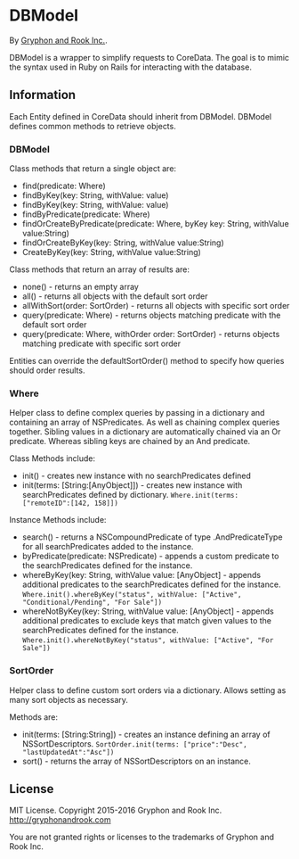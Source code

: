 # DBModel

By [Gryphon and Rook Inc.](http://gryphonandrook.com/).

DBModel is a wrapper to simplify requests to CoreData. The goal is to mimic the syntax used in Ruby on Rails for interacting with the database. 

## Information

Each Entity defined in CoreData should inherit from DBModel. DBModel defines common methods to retrieve objects.

### DBModel

Class methods that return a single object are:
* find(predicate: Where)
* findByKey(key: String, withValue: value)
* findByKey(key: String, withValue: value)
* findByPredicate(predicate: Where)
* findOrCreateByPredicate(predicate: Where, byKey key: String, withValue value:String)
* findOrCreateByKey(key: String, withValue value:String)
* CreateByKey(key: String, withValue value:String)

Class methods that return an array of results are:
* none() - returns an empty array
* all() - returns all objects with the default sort order
* allWithSort(order: SortOrder) - returns all objects with specific sort order
* query(predicate: Where) - returns objects matching predicate with the default sort order
* query(predicate: Where, withOrder order: SortOrder) - returns objects matching predicate with specific sort order

Entities can override the defaultSortOrder() method to specify how queries should order results.

### Where

Helper class to define complex queries by passing in a dictionary and containing an array of NSPredicates. As well as chaining complex queries together. Sibling values in a dictionary are automatically chained via an Or predicate. Whereas sibling keys are chained by an And predicate.

Class Methods include:
* init() - creates new instance with no searchPredicates defined
* init(terms: [String:[AnyObject]]) - creates new instance with searchPredicates defined by dictionary.
        `Where.init(terms: ["remoteID":[142, 158]])`

Instance Methods include:
* search() - returns a NSCompoundPredicate of type .AndPredicateType for all searchPredicates added to the instance.
* byPredicate(predicate: NSPredicate) - appends a custom predicate to the searchPredicates defined for the instance.
* whereByKey(key: String, withValue value: [AnyObject] - appends additional predicates to the searchPredicates defined for the instance.
        `Where.init().whereByKey("status", withValue: ["Active", "Conditional/Pending", "For Sale"])`
* whereNotByKey(key: String, withValue value: [AnyObject] - appends additional predicates to exclude keys that match given values to the searchPredicates defined for the instance.
        `Where.init().whereNotByKey("status", withValue: ["Active", "For Sale"])`

### SortOrder

Helper class to define custom sort orders via a dictionary. Allows setting as many sort objects as necessary.

Methods are:
* init(terms: [String:String]) - creates an instance defining an array of NSSortDescriptors.
        `SortOrder.init(terms: ["price":"Desc", "lastUpdatedAt":"Asc"])`
* sort() - returns the array of NSSortDescriptors on an instance.

## License

MIT License. Copyright 2015-2016 Gryphon and Rook Inc. http://gryphonandrook.com

You are not granted rights or licenses to the trademarks of Gryphon and Rook Inc.
